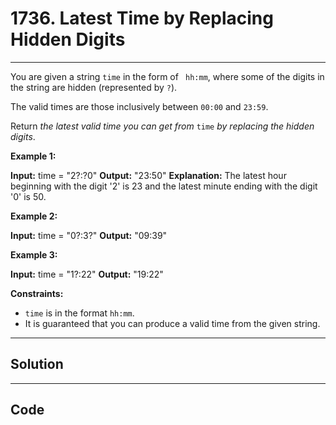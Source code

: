 # 1736. Latest Time by Replacing Hidden Digits

---

You are given a string `time` in the form of ` hh:mm`, where some of the digits in the string are hidden (represented by `?`).

The valid times are those inclusively between `00:00` and `23:59`.

Return _the latest valid time you can get from_ `time` _by replacing the hidden_ _digits_.

 

**Example 1:**


**Input:** time = "2?:?0"
**Output:** "23:50"
**Explanation:** The latest hour beginning with the digit '2' is 23 and the latest minute ending with the digit '0' is 50.


**Example 2:**


**Input:** time = "0?:3?"
**Output:** "09:39"


**Example 3:**


**Input:** time = "1?:22"
**Output:** "19:22"


 

**Constraints:**

  * `time` is in the format `hh:mm`.
  * It is guaranteed that you can produce a valid time from the given string.

---

## Solution



---

## Code
```python


```